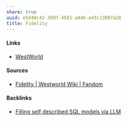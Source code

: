 ```yaml
---
share: true
uuid: e5d40c42-39d7-4581-a446-a43c13087a28
title: Fidelity
---
```

#### Links

* [WestWorld](../03515a8a-a40a-48fd-9304-1565acfd1ce2)

#### Sources

* [Fidelity | Westworld Wiki | Fandom](https://westworld.fandom.com/wiki/Fidelity)

#### Backlinks

* [Filling self described SQL models via LLM](/e4fc5bd8-2c30-4f24-81e7-53fd8c6ef977)